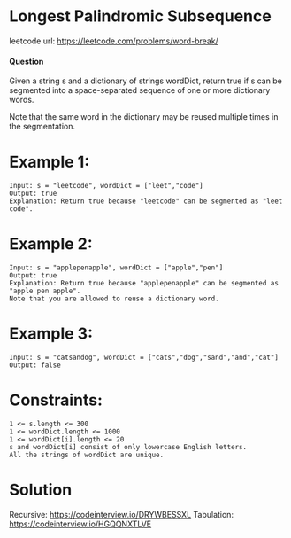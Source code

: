 # Longest Palindromic Subsequence
 
leetcode url: https://leetcode.com/problems/word-break/
 
#### Question
Given a string s and a dictionary of strings wordDict, return true if s can be segmented into a space-separated sequence of one or more dictionary words.

Note that the same word in the dictionary may be reused multiple times in the segmentation.

# Example 1:

```
Input: s = "leetcode", wordDict = ["leet","code"]
Output: true
Explanation: Return true because "leetcode" can be segmented as "leet code".
 ```
 
 # Example 2:

```
Input: s = "applepenapple", wordDict = ["apple","pen"]
Output: true
Explanation: Return true because "applepenapple" can be segmented as "apple pen apple".
Note that you are allowed to reuse a dictionary word.
```

 # Example 3:

```
Input: s = "catsandog", wordDict = ["cats","dog","sand","and","cat"]
Output: false
```

# Constraints:

```
1 <= s.length <= 300
1 <= wordDict.length <= 1000
1 <= wordDict[i].length <= 20
s and wordDict[i] consist of only lowercase English letters.
All the strings of wordDict are unique.
 ```
 
# Solution
Recursive: https://codeinterview.io/DRYWBESSXL
Tabulation: https://codeinterview.io/HGQQNXTLVE